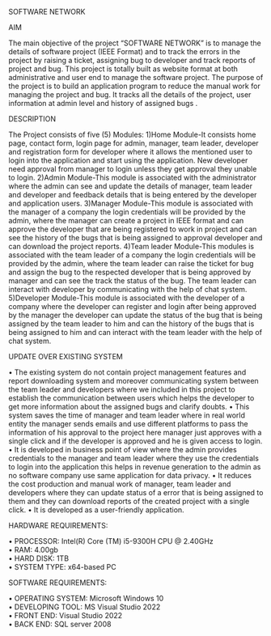 SOFTWARE NETWORK

AIM

The main objective of the project “SOFTWARE NETWORK” is to manage the details of software project (IEEE Format) and to track the errors in the project by raising a ticket, assigning bug to developer and track reports of project and bug. This project is totally built as website format at both administrative and user end to manage the software project. The purpose of the project is to build an application program to reduce the manual work for managing the project and bug. It tracks all the details of the project, user information at admin level and  history of assigned bugs .

DESCRIPTION

The Project consists of five (5) Modules:
1)Home Module-It consists home page, contact form, login page for admin, manager, team leader, developer and registration form for developer where it allows the mentioned user to login into the application and start using the application. New developer need approval from manager to login unless they get approval they unable to login.
2)Admin Module-This module is associated with the administrator where the admin can see and update the details of manager, team leader and developer and feedback details that is being entered by the developer and application users.
3)Manager Module-This module is associated with the manager of a company the login credentials will be provided by the admin, where the manager can create a project in IEEE format and can approve the developer that are being registered to work in project and can see the history of the bugs that is being assigned to approval developer and can download the project reports.
4)Team leader Module-This modules is associated with the team leader of a company the login credentials will be provided by the admin, where the team leader can raise the ticket for bug and assign the bug to the respected developer that is being approved by manager and can see the track the status of the bug. The team leader can interact with developer by communicating with the help of chat system.
5)Developer Module-This module is associated with the developer of a company where the developer can register and login after being approved by the manager the developer can update the status of the bug that is being assigned by the team leader to him and can the history of the bugs that is being assigned to him and can interact with the team leader with the help of chat system.

UPDATE OVER EXISTING SYSTEM

•	The existing system do not contain project management features and report downloading system and moreover communicating system between the team leader and developers where we included in this project to establish the communication between users which helps the developer to get more information about the assigned bugs and clarify doubts.
•	This system saves the time of manager and team leader where in real world entity the manager sends emails and use different platforms to pass the information of his approval to the project here manager just approves with a single click and if the developer is approved and he is given access to login.
•	It is developed in business point of view where the admin provides credentials to the manager and team leader where they use the credentials to login into the application this helps in revenue generation to the admin as no software company use same application for data privacy.
•	It reduces the cost production and manual work of manager, team leader and developers where they can update status of a error that is being assigned to them and they can download reports of the created project with a single click.
•	It is developed as a user-friendly application.

HARDWARE REQUIREMENTS:

•	PROCESSOR: Intel(R) Core (TM) i5-9300H CPU @ 2.40GHz<BR>
•	RAM: 4.00gb<BR>
•	HARD DISK: 1TB<BR>
•	SYSTEM TYPE: x64-based PC<BR>

SOFTWARE REQUIREMENTS:

•	OPERATING SYSTEM: Microsoft Windows 10<BR>
•	DEVELOPING TOOL: MS Visual Studio 2022<BR>
•	FRONT END: Visual Studio 2022<BR>
•	BACK END: SQL server 2008<BR>
 

